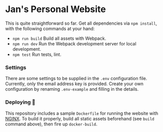 # Jan's Personal Website

This is quite straightforward so far. Get all dependencies via `npm install`,
with the following commands at your hand:

* `npm run build` Build all assets with Webpack.
* `npm run dev` Run the Webpack development server for local development.
* `npm test` Run tests, lint.

### Settings

There are some settings to be supplied in the `.env` configuration file.
Currently, only the email address key is provided. Create your own configuration
by renaming `.env-example` and filling in the details.

### Deploying 🐳

This repository includes a sample `Dockerfile` for running the website with
[NGINX](https://www.nginx.com/). To build it properly, build all static assets
beforehand (see `build` command above), then fire up `docker-build`.
